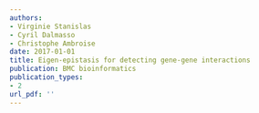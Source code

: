 ```yaml
---
authors: 
- Virginie Stanislas
- Cyril Dalmasso
- Christophe Ambroise
date: 2017-01-01
title: Eigen-epistasis for detecting gene-gene interactions
publication: BMC bioinformatics
publication_types:
- 2
url_pdf: ''
---
```

